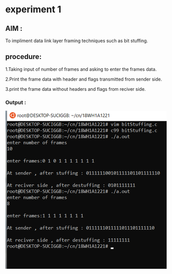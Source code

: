 # experiment 1
## AIM : 
To impliment data link layer framing techniques such as bit stuffing.
## procedure:
1.Taking input of number of frames and asking to enter the frames data. 

2.Print the frame data with header and flags transmitted from sender side.

3.print the  frame data without headers and flags from reciver side.

### Output :
![output](bitStuffing.png)

